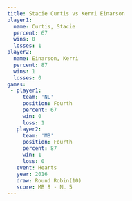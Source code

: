 ```yaml
---
title: Stacie Curtis vs Kerri Einarson
player1:               
  name: Curtis, Stacie 
  percent: 67          
  wins: 0              
  losses: 1            
player2:               
  name: Einarson, Kerri
  percent: 87          
  wins: 1              
  losses: 0            
games:
 - player1:          
     team: 'NL'      
     position: Fourth
     percent: 67     
     win: 0          
     loss: 1         
   player2:          
     team: 'MB'      
     position: Fourth
     percent: 87     
     win: 1          
     loss: 0         
   event: Hearts        
   year: 2016           
   draw: Round Robin(10)
   score: MB 8 - NL 5   
---
```

